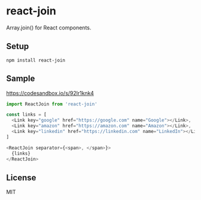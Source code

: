 # react-join

Array.join() for React components.

## Setup

`npm install react-join`

## Sample

https://codesandbox.io/s/92lr1knk4

```javascript
import ReactJoin from 'react-join'

const links = [
  <Link key="google" href="https://google.com" name="Google"></Link>,
  <Link key="amazon" href="https://amazon.com" name="Amazon"></Link>,
  <Link key="linkedin" href="https://linkedin.com" name="LinkedIn"></Link>
]

<ReactJoin separator={<span>, </span>}>
  {links}
</ReactJoin>
```

## License

MIT